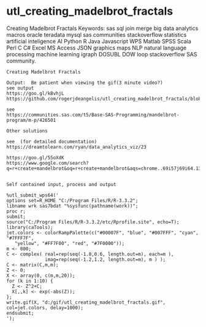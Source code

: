 # utl_creating_madelbrot_fractals
Creating Madelbrot Fractals Keywords: sas sql join merge big data analytics macros oracle teradata mysql sas communities stackoverflow statistics artificial inteligence AI Python R Java Javascript WPS Matlab SPSS Scala Perl C C# Excel MS Access JSON graphics maps NLP natural language processing machine learning igraph DOSUBL DOW loop stackoverflow SAS community.

    Creating Madelbrot Fractals

    Output:  Be patient when viewing the gif(3 minute video?)
    see output
    https://goo.gl/kBvhjL
    https://github.com/rogerjdeangelis/utl_creating_madelbrot_fractals/blob/master/utl_creating_madelbrot_fractals.gif

    see
    https://communities.sas.com/t5/Base-SAS-Programming/mandelbrot-program/m-p/426501

    Other solutions

    see  (for detailed documentation)
    https://dreamtolearn.com/ryan/data_analytics_viz/23

    https://goo.gl/55oXdK
    https://www.google.com/search?q=r+create+mandelbrot&oq=r+create+mandelbrot&aqs=chrome..69i57j69i64.13313j0j8&sourceid=chrome&ie=UTF-


    Self contained input, process and output

    %utl_submit_wps64('
    options set=R_HOME "C:/Program Files/R/R-3.3.2";
    libname wrk sas7bdat "%sysfunc(pathname(work))";
    proc r;
    submit;
    source("C:/Program Files/R/R-3.3.2/etc/Rprofile.site", echo=T);
    library(caTools);
    jet.colors <- colorRampPalette(c("#00007F", "blue", "#007FFF", "cyan", "#7FFF7F",
       "yellow", "#FF7F00", "red", "#7F0000"));
    m <- 800;
    C <- complex( real=rep(seq(-1.8,0.6, length.out=m), each=m ),
                  imag=rep(seq(-1.2,1.2, length.out=m), m ) );
    C <- matrix(C,m,m);
    Z <- 0;
    X <- array(0, c(m,m,20));
    for (k in 1:10) {
      Z <- Z^2+C;
      X[,,k] <- exp(-abs(Z));
    };
    write.gif(X, "d:/gif/utl_creating_madelbrot_fractals.gif", col=jet.colors, delay=1000);
    endsubmit;
    ');

